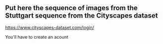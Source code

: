 ## Put here the sequence of images from the Stuttgart sequence from the Cityscapes dataset

https://www.cityscapes-dataset.com/login/

You'll have to create an acount
